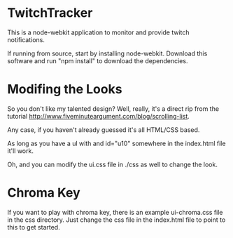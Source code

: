 TwitchTracker
=============

This is a node-webkit application to monitor and provide twitch notifications.

If running from source, start by installing node-webkit. Download this software and run "npm install" to download the dependencies.

Modifing the Looks
==================

So you don't like my talented design? Well, really, it's a direct rip from the tutorial http://www.fiveminuteargument.com/blog/scrolling-list.

Any case, if you haven't already guessed it's all HTML/CSS based. 

As long as you have a ul with and id="u10" somewhere in the index.html file it'll work.

Oh, and you can modify the ui.css file in ./css as well to change the look.

Chroma Key
==========

If you want to play with chroma key, there is an example ui-chroma.css file in the css directory. Just change the css file in the index.html file to point to this to get started.

